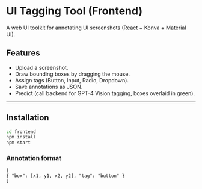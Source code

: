 # UI Tagging Tool (Frontend)

A web UI toolkit for annotating UI screenshots (React + Konva + Material UI).

## Features

- Upload a screenshot.
- Draw bounding boxes by dragging the mouse.
- Assign tags (Button, Input, Radio, Dropdown).
- Save annotations as JSON.
- Predict (call backend for GPT-4 Vision tagging, boxes overlaid in green).

---

## Installation

```sh
cd frontend
npm install
npm start
```

### Annotation format
```
[
{ "box": [x1, y1, x2, y2], "tag": "button" }
] 
```

